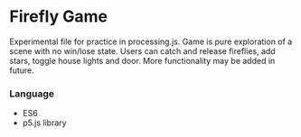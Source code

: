 # Firefly Game
Experimental file for practice in processing.js. Game is pure exploration of a scene with no win/lose state. Users can catch and release fireflies, add stars, toggle house lights and door. More functionality may be added in future.

### Language
- ES6
- p5.js library
